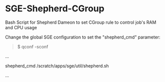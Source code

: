 # SGE-Shepherd-CGroup
Bash Script for Shepherd  Dameon to set CGroup rule to control job's RAM and CPU usage

Change the global SGE configuration to set the "shepherd_cmd" parameter:

>$ qconf -sconf

...

shepherd_cmd                 /scratch/apps/sge/util/shepherd.sh

...
